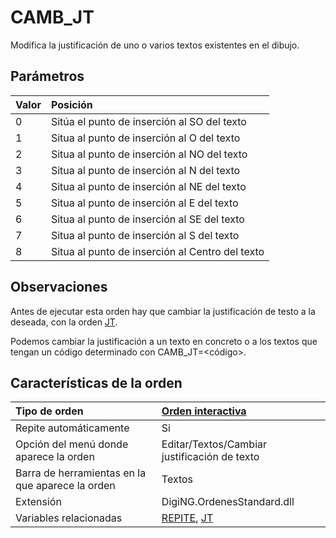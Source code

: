 # CAMB\_JT

Modifica la justificación de uno o varios textos existentes en el dibujo.

## Parámetros

| Valor | Posición |
| :--- | :--- |
| 0 | Sitúa el punto de inserción al SO del texto |
| 1 | Situa al punto de inserción al O del texto |
| 2 | Situa al punto de inserción al NO del texto |
| 3 | Situa al punto de inserción al N del texto |
| 4 | Situa al punto de inserción al NE del texto |
| 5 | Situa al punto de inserción al E del texto |
| 6 | Situa al punto de inserción al SE del texto |
| 7 | Situa al punto de inserción al S del texto |
| 8 | Situa al punto de inserción al Centro del texto |

## Observaciones

Antes de ejecutar esta orden hay que cambiar la justificación de testo a la deseada, con la orden [JT](/digi3d-net/referencia/ventana-de-dibujo/ordenes/c/JT.html).

Podemos cambiar la justificación a un texto en concreto o a los textos que tengan un código determinado con CAMB\_JT=&lt;código&gt;.

## Características de la orden

| Tipo de orden | [Orden interactiva](camb-jt.md) |
| :--- | :--- |
| Repite automáticamente | Si |
| Opción del menú donde aparece la orden | Editar/Textos/Cambiar justificación de texto |
| Barra de herramientas en la que aparece la orden | Textos |
| Extensión | DigiNG.OrdenesStandard.dll |
| Variables relacionadas | [REPITE](/digi3d-net/referencia/ventana-de-dibujo/ordenes/c/REPITE.html), [JT](/digi3d-net/referencia/ventana-de-dibujo/ordenes/c/JT.html) |

